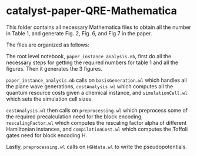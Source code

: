 # catalyst-paper-QRE-Mathematica


This folder contains all necessary Mathematica files to obtain all the number in Table 1, and generate Fig. 2, Fig. 6, and Fig 7 in the paper.


The files are organized as follows:

The root level notebook, `paper_instance_analysis.nb`, first do all the necessary steps for getting the required numbers for table 1 and all the figures. Then it generates the 3 figures.

`paper_instance_analysis.nb` calls on `basisGeneration.wl` which handles all the plane wave generations, `costAnalysis.wl` which computes all the quantum resource costs given a chemical instance, and `simulationCell.wl` which sets the simulation cell sizes.

`costAnalysis.wl` then calls on `preprocessing.wl` which preprocess some of the required precalculation need for the block encoding, `rescalingFactor.wl` which computes the rescaling factor alpha of different Hamiltonian instances, and `compilationCost.wl` which computes the Toffoli gates need for block encoding H.

Lastly, `preprocessing.wl` calls on `HGHdata.wl` to write the pseudopotentials.
